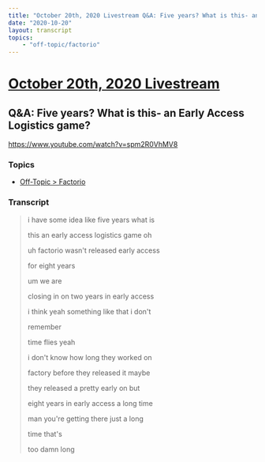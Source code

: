```yaml
---
title: "October 20th, 2020 Livestream Q&A: Five years? What is this- an Early Access Logistics game?"
date: "2020-10-20"
layout: transcript
topics:
    - "off-topic/factorio"
---
```

# [October 20th, 2020 Livestream](../2020-10-20.md)
## Q&A: Five years? What is this- an Early Access Logistics game?
https://www.youtube.com/watch?v=spm2R0VhMV8

### Topics
* [Off-Topic > Factorio](../topics/off-topic/factorio.md)

### Transcript

> i have some idea like five years what is
>
> this an early access logistics game oh
>
>
>
> uh factorio wasn't released early access
>
> for eight years
>
> um we are
>
> closing in on two years in early access
>
> i think yeah something like that i don't
>
> remember
>
> time flies yeah
>
> i don't know how long they worked on
>
> factory before they released it maybe
>
> they released a pretty early on but
>
> eight years in early access a long time
>
> man you're getting there just a long
>
> time that's
>
> too damn long
>
